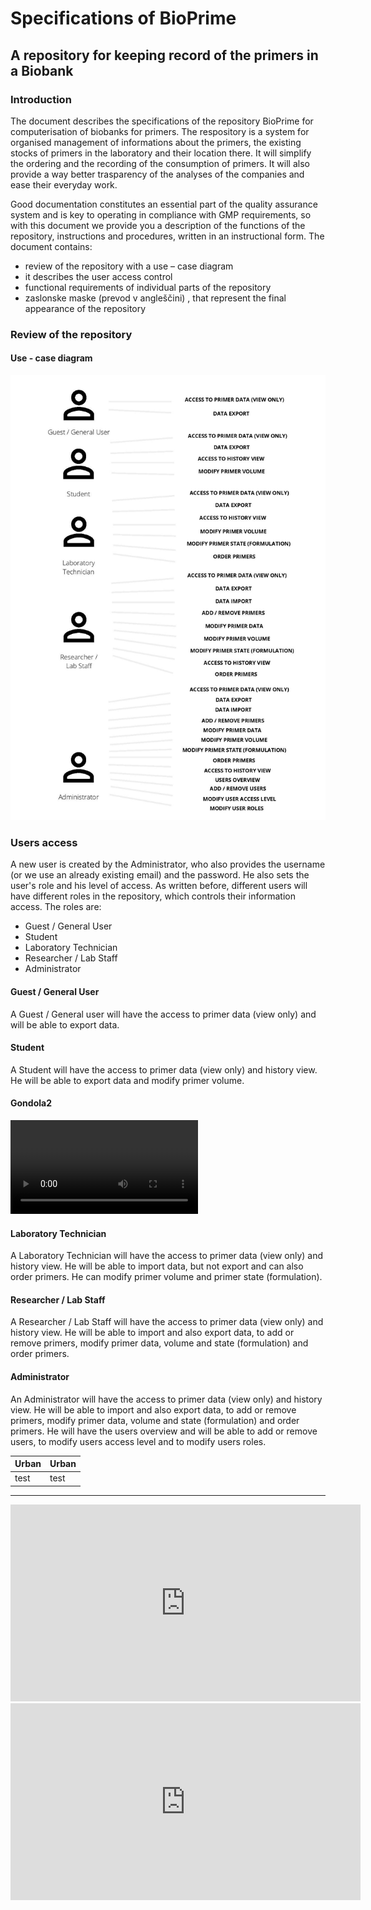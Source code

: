 ﻿
# Specifications of BioPrime

## A repository for keeping record of the primers in a Biobank

### Introduction

The document describes the specifications of the repository BioPrime for computerisation of biobanks for primers. The respository is a system for organised management of informations about the primers, the existing stocks of primers in the laboratory and their location there. It will simplify the ordering and the recording of the consumption of primers. It will also provide a way better trasparency of the analyses of the companies and ease their everyday work.

Good documentation constitutes an essential part of the quality assurance system and is key to operating in compliance with GMP requirements, so with this document we provide you a description of the functions of the repository, instructions and procedures, written in an instructional form. The document contains:

* review of the repository with a use – case diagram
* it describes the user access control
* functional requirements of individual parts of the repository
* zaslonske maske (prevod v angleščini) , that represent the final appearance of the repository

### Review of the repository

#### Use - case diagram

![userTypes](./userTypes.jpeg)

### Users access

A new user is created by the Administrator, who also provides the username (or we use an already existing email) and the password. He also sets the user's role and his level of access.  As written before, different users will have different roles in the repository, which controls their information access. The roles are:

* Guest / General User
* Student
* Laboratory Technician
* Researcher / Lab Staff
* Administrator

#### Guest / General User

A Guest / General user will have the access to primer data (view only) and will be able to export data.

#### Student

A Student will have the access to primer data (view only) and history view. He will be able to export data and modify primer volume.

#### Gondola2

<video controls="true" autoplay allowfullscreen="true">
<source src="gondola.webm" type="video/webm">
</video>

#### Laboratory Technician

A Laboratory Technician will have the access to primer data (view only) and history view. He will be able to import data, but not export and can also order primers. He can modify primer volume and  primer state (formulation).

#### Researcher / Lab Staff

A Researcher / Lab Staff will have the access to primer data (view only) and history view. He will be able to import and also export data, to add or remove primers, modify primer data, volume and state (formulation) and order primers.

#### Administrator

An Administrator will have the access to primer data (view only) and history view. He will be able to import and also export data, to add or remove primers, modify primer data, volume and state (formulation) and order primers. He will have the users overview and will be able to add or remove users, to modify users access level and to modify users roles.

| Urban | Urban |
|-------|-------|
| test  | test  |

-------------

<iframe width="560" height="315" src="https://www.youtube.com/embed/uzvcztUmMwA" frameborder="0" allow="accelerometer; autoplay; encrypted-media; gyroscope; picture-in-picture" allowfullscreen></iframe>

<iframe width="560" height="315" src="https://www.youtube.com/embed/7I0dlovDgZM" frameborder="0" allow="accelerometer; autoplay; encrypted-media; gyroscope; picture-in-picture" allowfullscreen></iframe>
